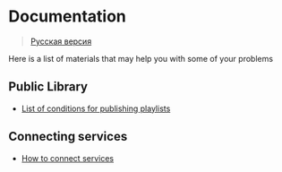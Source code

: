 # Documentation
> [Русская версия](./ru_ru)

Here is a list of materials that may help you with some of your problems

## Public Library
- [List of conditions for publishing playlists](./info)

## Connecting services
- [How to connect services](https://github.com/topi314/LavaSrc?tab=readme-ov-file#lavaplayer-usage)